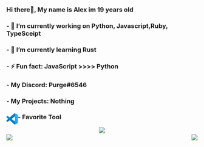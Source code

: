 ### Hi there👋, My name is Alex im 19 years old

### - 🔭 I’m currently working on Python, Javascript,Ruby, TypeSceipt
### - 🌱 I’m currently learning Rust
### - ⚡ Fun fact: JavaScript >>>> Python
### - My Discord: Purge#6546
### - My Projects: Nothing 
### - Favorite Tool <img align="left" alt="VSCode" width="30px" src="https://raw.githubusercontent.com/Mempler/Mempler/master/assets//visual-studio-code.svg"/>

<div align="center"><img src="https://github-profile-trophy.vercel.app/?username=Purge-1&theme=dracula&count_private=true"></div>
<img align="left" src="https://github-readme-stats.vercel.app/api?username=purge-1&show_icons=true&hide_border=true&theme=tokyonight"><img align="right" src="https://github-readme-stats.vercel.app/api/top-langs/?username=Purge-1&theme=tokyonight&hide=batchfile">
